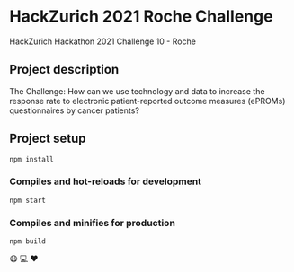 # HackZurich 2021 Roche Challenge
HackZurich Hackathon 2021 Challenge 10 - Roche

## Project description
The Challenge: How can we use technology and data to increase the response rate to electronic patient-reported outcome measures (ePROMs) questionnaires by cancer patients? 

## Project setup
```
npm install
```

### Compiles and hot-reloads for development
```
npm start
```

### Compiles and minifies for production
```
npm build
```

:mask: :computer: :heart: